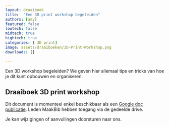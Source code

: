 ```yaml
---
layout: draaiboek
title:  "Een 3D print workshop begeleiden"
authors: [amy]
featured: false
lowtech: false
midtech: true
hightech: true
categories: [ 3D print]
image: assets/draaiboeken/3D-Print-Workshop.png
downloads: []

---
```


Een 3D workshop begeleiden? We geven hier allemaal tips en tricks van hoe je dit kunt opbouwen en organiseren.

## Draaiboek 3D print workshop

Dit document is momenteel enkel beschikbaar als een 
<a href="https://docs.google.com/document/d/e/2PACX-1vTdpG3hB1zBGy-JLD-4iYop8BpCYNpn9grKuR62ac40lQkqTkt35iZ8_HNLbDCkw_A8bYNm848Bz6ce/pub" target="_blank">Google doc publicatie</a>. Leden MaakBib hebben toegang via de gedeelde drive.

Je kan wijzigingen of aanvullingen doorsturen naar ons.

